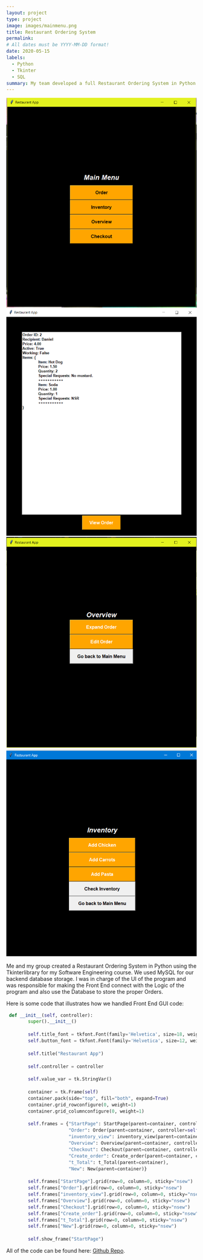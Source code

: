```yaml
---
layout: project
type: project
image: images/mainmenu.png
title: Restaurant Ordering System
permalink:
# All dates must be YYYY-MM-DD format!
date: 2020-05-15
labels:
  - Python
  - Tkinter
  - SQL
summary: My team developed a full Restaurant Ordering System in Python
---
```


<div class="ui small rounded images">
  <img class="ui image" src="../images/mainmenu.png">
  <img class="ui image" src="../images/rest2.png">
  <img class="ui image" src="../images/rest3.png">
  <img class="ui image" src="../images/rest4.png">
</div>

Me and my group created a Restaurant Ordering System in Python using the Tkinterlibrary for my Software Engineering course. We used MySQL for our backend database storage. I was in charge of the UI of the program and was responsible for making the Front End connect with the Logic of the program and also use the Database to store the proper Orders.

Here is some code that illustrates how we handled Front End GUI code:

```python
 def __init__(self, controller):
        super().__init__()

        self.title_font = tkfont.Font(family='Helvetica', size=18, weight="bold", slant="italic")
        self.button_font = tkfont.Font(family='Helvetica', size=12, weight="bold")

        self.title("Restaurant App")

        self.controller = controller

        self.value_var = tk.StringVar()

        container = tk.Frame(self)
        container.pack(side="top", fill="both", expand=True)
        container.grid_rowconfigure(0, weight=1)
        container.grid_columnconfigure(0, weight=1)

        self.frames = {"StartPage": StartPage(parent=container, controller=self),
                       "Order": Order(parent=container, controller=self),
                       "inventory_view": inventory_view(parent=container, controller=self),
                       "Overview": Overview(parent=container, controller=self),
                       "Checkout": Checkout(parent=container, controller=self),
                       "Create_order": Create_order(parent=container, controller=self),
                       "t_Total": t_Total(parent=container),
                       "New": New(parent=container)}

        self.frames["StartPage"].grid(row=0, column=0, sticky="nsew")
        self.frames["Order"].grid(row=0, column=0, sticky="nsew")
        self.frames["inventory_view"].grid(row=0, column=0, sticky="nsew")
        self.frames["Overview"].grid(row=0, column=0, sticky="nsew")
        self.frames["Checkout"].grid(row=0, column=0, sticky="nsew")
        self.frames["Create_order"].grid(row=0, column=0, sticky="nsew")
        self.frames["t_Total"].grid(row=0, column=0, sticky="nsew")
        self.frames["New"].grid(row=0, column=0, sticky="nsew")

        self.show_frame("StartPage")
```
All of the code can be found here: [Github Repo](https://github.com/KirkW0610/Group11).


